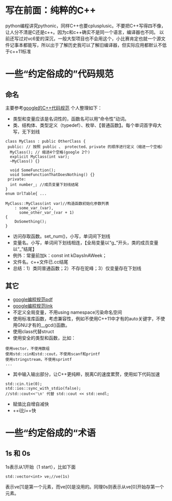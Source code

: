 # 写在前面：纯粹的C++
python编程讲究pythonic，同样C++也要cplusplusic。不要把C++写得四不像，让人分不清是C还是c++。因为c和c++确实不是同一个语言，编译器也不同。
以前还写过对vc6爱的深沉，一般大型项目也不会用这个，小比赛肯定也就一个源文件记事本都能写，所以出于了解历史我可以了解旧编译器，但实际应用都默认不低于c++11标准

# 一些“约定俗成的”代码规范
## 命名
主要参考[google的C++代码规范](https://blog.csdn.net/freeking101/article/details/78930381)
个人整理如下：
* 类型和变量应该是名词性的，函数名可以用“命令性”动词。
* 类、结构体、类型定义（typedef）、枚举、【普通函数】。每个单词首字母大写，无下划线
```
class MyClass : public OtherClass {
 public: // 按照 public 、 protected、private 的顺序进行定义（缩进一个空格）
  MyClass(); // 缩进4个空格(google 2个)
  explicit MyClass(int var);
  ~MyClass() {}

  void SomeFunction();
  void SomeFunctionThatDoesNothing() {}
 private:
  int number_; //成员变量下划线结尾
}
enum UrlTable{ ...
```
```
MyClass::MyClass(int var)//构造函数初始化参数列表
    : some_var_(var),
      some_other_var_(var + 1) 
{
    DoSomething();
}
```
* 访问存取函数。set_num()，小写，单词间下划线
* 变量名。小写，单词间下划线相连，【全局变量以“g_”开头，类的成员变量以“_”结尾】
* 例外：常量前加k：const int kDaysInAWeek；
* 文件名。c++文件已.cc结尾
* 总结：1）类同普通函数；2）不存在驼峰；3）仅变量存在下划线
## 其它
* [google编程规范pdf](http://106.53.5.24:65533/static/file/google%E7%BC%96%E7%A8%8B%E8%A7%84%E8%8C%83C%2B%2B.pdf)
* [google编程规范link](https://zh-google-styleguide.readthedocs.io/en/latest/google-cpp-styleguide/comments/)
* 不定义全局变量，不用using namespace污染命名空间
* 使用标准库函数，考虑兼容性，例如不使用C++11中才有的auto关键字，不使用GNU才有的__gcd()函数。
* 使用class代替struct
* 使用安全的类型和函数，比如：
```
使用vector，不使用数组
使用std::cin和std::cout，不使用scanf和printf
使用stringstream，不使用sprintf
...
```
* 其中输入输出部分，让C++更纯粹，脱离C的速度累赘，使用如下代码加速
```
std::cin.tie(0);
std::ios::sync_with_stdio(false);
//std::cout<<'\n' 代替 std::cout << std::endl;
```
* 赋值比自增自减快
* ++i比i++快
# 一些“约定俗成的“术语
## 1s 和 0s
1s表示从1开始（1 start），比如下面
```
std::vector<int> ve;//ve(1s)
```
表示ve[1]是第一个元素，而ve[0]是没用的。同理0s则表示从ve[0]开始存第一个元素。



